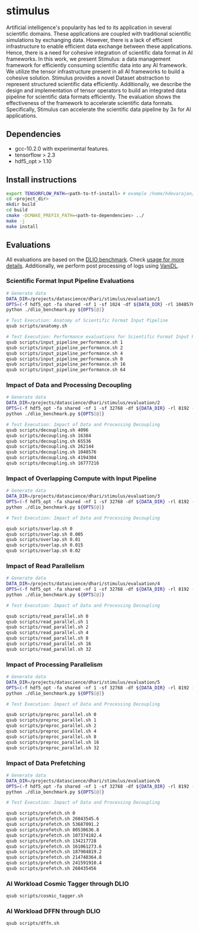 # stimulus
Artificial intelligence's popularity has led to its application in several scientific domains. These applications are coupled with traditional scientific simulations by exchanging data. However, there is a lack of efficient infrastructure to enable efficient data exchange between these applications. Hence, there is a need for cohesive integration of scientific data format in AI frameworks. In this work, we present Stimulus: a data management framework for efficiently consuming scientific data into any AI framework. We utilize the tensor infrastructure present in all AI frameworks to build a cohesive solution. Stimulus provides a novel Dataset abstraction to represent structured scientific data efficiently. Additionally, we describe the design and implementation of tensor operators to build an integrated data pipeline for scientific data formats efficiently. The evaluation shows the effectiveness of the framework to accelerate scientific data formats. Specifically, Stimulus can accelerate the scientific data pipeline by 3x for AI applications.

## Dependencies
- gcc-10.2.0 with experimental features.
- tensorflow > 2.3
- hdf5_opt > 1.10

## Install instructions

```bash
export TENSORFLOW_PATH=<path-to-tf-install> # example /home/hdevarajan/anaconda3/lib/python3.8/site-packages/tensorflow/
cd <project_dir>
mkdir build
cd build
cmake -DCMAKE_PREFIX_PATH=<path-to-dependencies> ../
make -j
make install
```

## Evaluations

All evaluations are based on the [DLIO benchmark](https://github.com/hariharan-devarajan/dlio_benchmark). Check [usage for more details](https://github.com/hariharan-devarajan/dlio_benchmark#usage). Additionally, we perform post processing of logs using [VaniDL](https://github.com/hariharan-devarajan/vanidl/).


### Scientific Format Input Pipeline Evaluations
```bash
# Generate data
DATA_DIR=/projects/datascience/dhari/stimulus/evaluation/1
OPTS=(-f hdf5_opt -fa shared -nf 1 -sf 1024 -df ${DATA_DIR} -rl 1048576 -gd 1 -go 1 -k 1)
python ./dlio_benchmark.py ${OPTS[@]}

# Test Execution: Anatomy of Scientific Format Input Pipeline 
qsub scripts/anatomy.sh

# Test Execution: Performance evaluations for Scientific Format Input Pipeline 
qsub scripts/input_pipeline_performance.sh 1
qsub scripts/input_pipeline_performance.sh 2
qsub scripts/input_pipeline_performance.sh 4
qsub scripts/input_pipeline_performance.sh 8
qsub scripts/input_pipeline_performance.sh 16
qsub scripts/input_pipeline_performance.sh 64
```

### Impact of Data and Processing Decoupling

```bash
# Generate data
DATA_DIR=/projects/datascience/dhari/stimulus/evaluation/2
OPTS=(-f hdf5_opt -fa shared -nf 1 -sf 32768 -df ${DATA_DIR} -rl 8192 -gd 1 -go 1 -k 1)
python ./dlio_benchmark.py ${OPTS[@]}

# Test Execution: Impact of Data and Processing Decoupling
qsub scripts/decoupling.sh 4096
qsub scripts/decoupling.sh 16384
qsub scripts/decoupling.sh 65536
qsub scripts/decoupling.sh 262144
qsub scripts/decoupling.sh 1048576
qsub scripts/decoupling.sh 4194304
qsub scripts/decoupling.sh 16777216
```

### Impact of Overlapping Compute with Input Pipeline

```bash
# Generate data
DATA_DIR=/projects/datascience/dhari/stimulus/evaluation/3
OPTS=(-f hdf5_opt -fa shared -nf 1 -sf 32768 -df ${DATA_DIR} -rl 8192 -gd 1 -go 1 -k 1)
python ./dlio_benchmark.py ${OPTS[@]}

# Test Execution: Impact of Data and Processing Decoupling

qsub scripts/overlap.sh 0
qsub scripts/overlap.sh 0.005
qsub scripts/overlap.sh 0.01
qsub scripts/overlap.sh 0.015
qsub scripts/overlap.sh 0.02
```

### Impact of Read Parallelism

```bash
# Generate data
DATA_DIR=/projects/datascience/dhari/stimulus/evaluation/4
OPTS=(-f hdf5_opt -fa shared -nf 1 -sf 32768 -df ${DATA_DIR} -rl 8192 -gd 1 -go 1 -k 1)
python ./dlio_benchmark.py ${OPTS[@]}

# Test Execution: Impact of Data and Processing Decoupling

qsub scripts/read_parallel.sh 0
qsub scripts/read_parallel.sh 1
qsub scripts/read_parallel.sh 2
qsub scripts/read_parallel.sh 4
qsub scripts/read_parallel.sh 8
qsub scripts/read_parallel.sh 16
qsub scripts/read_parallel.sh 32
```

### Impact of Processing Parallelism

```bash
# Generate data
DATA_DIR=/projects/datascience/dhari/stimulus/evaluation/5
OPTS=(-f hdf5_opt -fa shared -nf 1 -sf 32768 -df ${DATA_DIR} -rl 8192 -gd 1 -go 1 -k 1)
python ./dlio_benchmark.py ${OPTS[@]}

# Test Execution: Impact of Data and Processing Decoupling

qsub scripts/preproc_parallel.sh 0
qsub scripts/preproc_parallel.sh 1
qsub scripts/preproc_parallel.sh 2
qsub scripts/preproc_parallel.sh 4
qsub scripts/preproc_parallel.sh 8
qsub scripts/preproc_parallel.sh 16
qsub scripts/preproc_parallel.sh 32
```

### Impact of Data Prefetching

```bash
# Generate data
DATA_DIR=/projects/datascience/dhari/stimulus/evaluation/6
OPTS=(-f hdf5_opt -fa shared -nf 1 -sf 32768 -df ${DATA_DIR} -rl 8192 -gd 1 -go 1 -k 1)
python ./dlio_benchmark.py ${OPTS[@]}

# Test Execution: Impact of Data and Processing Decoupling

qsub scripts/prefetch.sh 0
qsub scripts/prefetch.sh 26843545.6
qsub scripts/prefetch.sh 53687091.2
qsub scripts/prefetch.sh 80530636.8
qsub scripts/prefetch.sh 107374182.4
qsub scripts/prefetch.sh 134217728
qsub scripts/prefetch.sh 161061273.6
qsub scripts/prefetch.sh 187904819.2
qsub scripts/prefetch.sh 214748364.8
qsub scripts/prefetch.sh 241591910.4
qsub scripts/prefetch.sh 268435456
```

### AI Workload Cosmic Tagger through DLIO
```bash
qsub scripts/cosmic_tagger.sh
```

### AI Workload DFFN through DLIO
```bash
qsub scripts/dffn.sh
```

